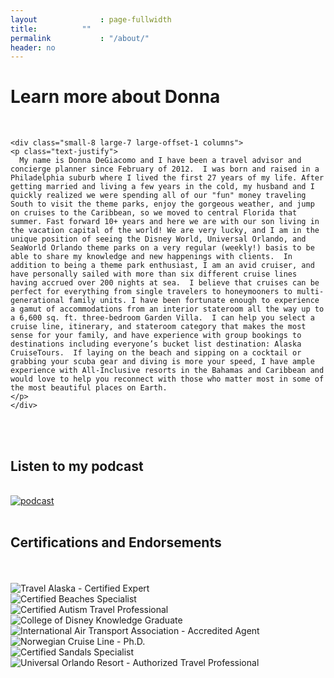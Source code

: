 ```yaml
---
layout              : page-fullwidth
title:          ""
permalink           : "/about/"
header: no
---
```


# Learn more about Donna

<br />

<div class="row">
    <div class="small-4 large-4 columns">
        <img src="{{ site.urlimg }}donna.jpg" alt="">
    </div>

    <div class="small-8 large-7 large-offset-1 columns">
    <p class="text-justify">
      My name is Donna DeGiacomo and I have been a travel advisor and concierge planner since February of 2012.  I was born and raised in a Philadelphia suburb where I lived the first 27 years of my life. After getting married and living a few years in the cold, my husband and I quickly realized we were spending all of our "fun" money traveling South to visit the theme parks, enjoy the gorgeous weather, and jump on cruises to the Caribbean, so we moved to central Florida that summer. Fast forward 10+ years and here we are with our son living in the vacation capital of the world! We are very lucky, and I am in the unique position of seeing the Disney World, Universal Orlando, and SeaWorld Orlando theme parks on a very regular (weekly!) basis to be able to share my knowledge and new happenings with clients.  In addition to being a theme park enthusiast, I am an avid cruiser, and have personally sailed with more than six different cruise lines having accrued over 200 nights at sea.  I believe that cruises can be perfect for everything from single travelers to honeymooners to multi-generational family units. I have been fortunate enough to experience a gamut of accommodations from an interior stateroom all the way up to a 6,600 sq. ft. three-bedroom Garden Villa.  I can help you select a cruise line, itinerary, and stateroom category that makes the most sense for your family, and have experience with group bookings to destinations including everyone’s bucket list destination: Alaska CruiseTours.  If laying on the beach and sipping on a cocktail or grabbing your scuba gear and diving is more your speed, I have ample experience with All-Inclusive resorts in the Bahamas and Caribbean and would love to help you reconnect with those who matter most in some of the most beautiful places on Earth.
    </p>
    </div>
</div>

<br />
<br />

## Listen to my podcast

<br />

<div class="row">
    <div class="small-6 small-centered columns">
        <a href="https://open.spotify.com/show/3lFRZMWKz1bJ1VQ2FSMmnW">
        <img src="{{ site.urlimg }}podcast.png" alt="podcast">
        </a>
    </div>
</div>


<br />

## Certifications and Endorsements

<br />
<br />

<div class="row">
    <div class="small-3 columns">
        <img src="{{ site.urlimg }}certs/cert-alaska.jpg" alt="Travel Alaska - Certified Expert">
    </div>
    <div class="small-3 columns">
        <img src="{{ site.urlimg }}certs/cert-beaches.jpg" alt="Certified Beaches Specialist">
    </div>
    <div class="small-3 columns">
        <img src="{{ site.urlimg }}certs/cert-catp.jpg" alt="Certified Autism Travel Professional">
    </div>
    <div class="small-3 columns">
        <img src="{{ site.urlimg }}certs/cert-disney.jpg" alt="College of Disney Knowledge Graduate">
    </div>
</div>
<div class="row">
    <div class="small-3 columns">
        <img src="{{ site.urlimg }}certs/cert-iata.jpg" alt="International Air Transport Association - Accredited Agent">
    </div>
    <div class="small-3 columns">
        <img src="{{ site.urlimg }}certs/cert-norwegian.png" alt="Norwegian Cruise Line - Ph.D.">
    </div>
    <div class="small-3 columns">
        <img src="{{ site.urlimg }}certs/cert-sandals.jpg" alt="Certified Sandals Specialist">
    </div>
    <div class="small-3 columns">
        <img src="{{ site.urlimg }}certs/cert-universal.jpg" alt="Universal Orlando Resort - Authorized Travel Professional">
    </div>
</div>

